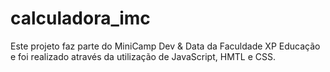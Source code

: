 # calculadora_imc
Este projeto faz parte do MiniCamp Dev &amp; Data da Faculdade XP Educação e foi realizado através da utilização de JavaScript, HMTL e CSS.
